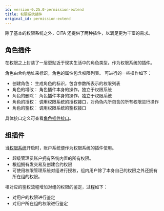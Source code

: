 ```yaml
---
id: version-0.25.0-permission-extend
title: 权限系统插件
original_id: permission-extend
---
```


除了基本的权限系统之外，CITA 还提供了两种插件，以满足更为丰富的需求。

## 角色插件

在权限之上封装了一层更贴近于现实生活中的角色类型，作为权限系统的插件。

角色由合约地址来标识，角色的属性包含权限列表。
可进行的一些操作如下：

* 创建角色： 生成角色的标识，包含参数所表示的权限列表
* 角色的增改： 角色插件本身的操作，独立于权限系统
* 角色的删除： 角色插件本身的操作，独立于权限系统
* 角色的授权： 调用权限系统的授权接口，对角色内所包含的所有权限进行操作
* 角色的鉴权： 调用权限系统的鉴权接口

具体接口定义可查看[角色插件接口]。

## 组插件

当[权限系统]开启时，账户系统便作为权限系统的插件使用。

* 超级管理员账户拥有系统内置的所有权限。
* 根组拥有发交易及创建合约权限
* 可使用权限管理系统对组进行授权，组内用户除了本身自己的权限之外还拥有所在组的权限。

相对应的鉴权流程增加对组的权限的鉴定，过程如下：

* 对用户的权限进行鉴定
* 对用户所在组的权限进行鉴定

[权限系统]: ./permission
[角色插件接口]: ../system-contract-interface/role-mng
